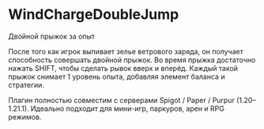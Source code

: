 # WindChargeDoubleJump
Двойной прыжок за опыт

После того как игрок выпивает зелье ветрового заряда, он получает способность совершать двойной прыжок. Во время прыжка достаточно нажать SHIFT, чтобы сделать рывок вверх и вперёд.
Каждый такой прыжок снимает 1 уровень опыта, добавляя элемент баланса и стратегии.

Плагин полностью совместим с серверами Spigot / Paper / Purpur (1.20–1.21.1).
Идеально подходит для мини-игр, паркуров, арен и RPG режимов.
